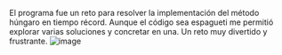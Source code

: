 El programa fue un reto para resolver la implementación del método húngaro en tiempo récord. Aunque el código sea espagueti me permitió explorar varias soluciones y concretar en una.
Un reto muy divertido y frustrante.
![image](https://github.com/user-attachments/assets/9d378a5c-6b97-4e31-ab89-d55ffc7a7f84)
